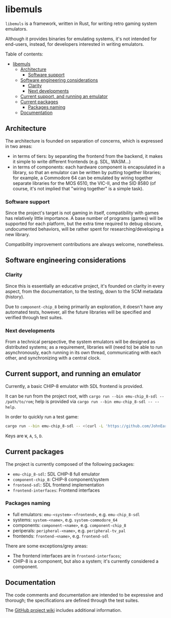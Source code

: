 # libemuls

`libemuls` is a framework, written in Rust, for writing retro gaming system emulators.

Although it provides binaries for emulating systems, it's not intended for end-users, instead, for developers interested in writing emulators.

Table of contents:

- [libemuls](#libemuls)
  - [Architecture](#architecture)
    - [Software support](#software-support)
  - [Software engineering considerations](#software-engineering-considerations)
    - [Clarity](#clarity)
    - [Next developments](#next-developments)
  - [Current support, and running an emulator](#current-support-and-running-an-emulator)
  - [Current packages](#current-packages)
    - [Packages naming](#packages-naming)
  - [Documentation](#documentation)

## Architecture

The architecture is founded on separation of concerns, which is expressed in two areas:

- in terms of tiers: by separating the frontend from the backend, it makes it simple to write different frontends (e.g. SDL, WASM...)
- in terms of components: each hardware component is encapsulated in a library, so that an emulator can be written by putting together libraries; for example, a Commodore 64 can be emulated by wiring together separate libraries for the MOS 6510, the VIC-II, and the SID 8580 (of course, it's not implied that "wiring together" is a simple task).

### Software support

Since the project's target is not gaming in itself, compatibility with games has relatively little importance. A base number of programs (games) will be supported for each platform, but the extra time required to debug obscure, undocumented behaviors, will be rather spent for researching/developing a new library.

Compatibility improvement contributions are always welcome, nonetheless.

## Software engineering considerations

### Clarity

Since this is essentially an educative project, it's founded on clarity in every aspect, from the documentation, to the testing, down to the SCM metadata (history).

Due to `component-chip_8` being primarily an exploration, it doesn't have any automated tests, however, all the future libraries will be specified and verified through test suites.

### Next developments

From a technical perspective, the system emulators will be designed as distributed systems; as a requirement, libraries will (need to) be able to run asynchronously, each running in its own thread, communicating with each other, and synchronizing with a central clock.

## Current support, and running an emulator

Currently, a basic CHIP-8 emulator with SDL frontend is provided.

It can be run from the project root, with `cargo run --bin emu-chip_8-sdl -- /path/to/rom`; help is provided via `cargo run --bin emu-chip_8-sdl -- --help`.

In order to quickly run a test game:

```sh
cargo run --bin emu-chip_8-sdl -- <(curl -L 'https://github.com/JohnEarnest/chip8Archive/blob/master/roms/flightrunner.ch8?raw=true')
```

Keys are `W`, `A`, `S`, `D`.

## Current packages

The project is currently composed of the following packages:

- `emu-chip_8-sdl`: SDL CHIP-8 full emulator
- `component-chip_8`: CHIP-8 component/system
- `frontend-sdl`: SDL frontend implementation
- `frontend-interfaces`: Frontend interfaces

### Packages naming

- full emulators: `emu-<system>-<frontend>`, e.g. `emu-chip_8-sdl`
- systems: `system-<name>`, e.g. `system-commodore_64`
- components: `component-<name>`, e.g. `component-chip_8`
- periperals: `peripheral-<name>`, e.g. `peripheral-tv_pal`
- frontends: `frontend-<name>`, e.g. `frontend-sdl`

There are some exceptions/grey areas:

- The frontend interfaces are in `frontend-interfaces`;
- CHIP-8 is a component, but also a system; it's currently considered a component.

## Documentation

The code comments and documentation are intended to be expressive and thorough; the specifications are defined through the test suites.

The [GitHub project wiki](../../wiki) includes additional information.
